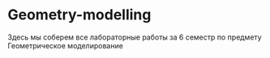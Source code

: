 # Geometry-modelling
Здесь мы соберем все лабораторные работы за 6 семестр по предмету Геометрическое моделирование
